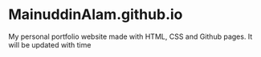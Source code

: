 # MainuddinAlam.github.io

My personal portfolio website made with HTML, CSS and Github pages. It will be updated with time
